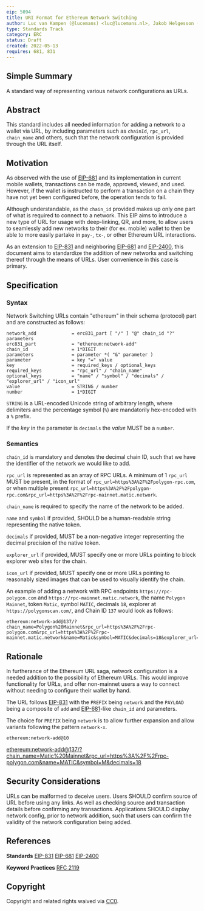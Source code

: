 ```yaml
---
eip: 5094
title: URI Format for Ethereum Network Switching
author: Luc van Kampen (@lucemans) <luc@lucemans.nl>, Jakob Helgesson (@svemat01) <jakob.helgesson@gmail.com>, Joshua Hendrix (@hendrixJoshua) <thejoshuahendrix@gmail.com>
type: Standards Track
category: ERC
status: Draft
created: 2022-05-13
requires: 681, 831
---
```


## Simple Summary

A standard way of representing various network configurations as URLs.

## Abstract

This standard includes all needed information for adding a network to a wallet via URL, by including parameters such as `chainId`, `rpc_url`, `chain_name` and others, such that the network configuration is provided through the URL itself.

## Motivation

As observed with the use of [EIP-681](./eip-681.md) and its implementation in current mobile wallets, transactions can be made, approved, viewed, and used. However, if the wallet is instructed to perform a transaction on a chain they have not yet been configured before, the operation tends to fail.

Although understandable, as the `chain_id` provided makes up only one part of what is required to connect to a network. This EIP aims to introduce a new type of URL for usage with deep-linking, QR, and more, to allow users to seamlessly add new networks to their (for ex. mobile) wallet to then be able to more easily partake in `pay-`, `tx-`, or other Ethereum URL interactions.

As an extension to [EIP-831](./eip-831.md) and neighboring [EIP-681](./eip-681.md) and [EIP-2400](./eip-2400.md), this document aims to standardize the addition of new networks and switching thereof through the means of URLs. User convenience in this case is primary.

## Specification

### Syntax

Network Switching URLs contain "ethereum" in their schema (protocol) part and are constructed as follows:

    network_add             = erc831_part [ "/" ] "@" chain_id "?" parameters
    erc831_part             = "ethereum:network-add" 
    chain_id                = 1*DIGIT
    parameters              = parameter *( "&" parameter )
    parameter               = key "=" value
    key                     = required_keys / optional_keys
    required_keys           = "rpc_url" / "chain_name"
    optional_keys           = "name" / "symbol" / "decimals" / "explorer_url" / "icon_url"
    value                   = STRING / number
    number                  = 1*DIGIT

`STRING` is a URL-encoded Unicode string of arbitrary length, where delimiters and the
percentage symbol (`%`) are mandatorily hex-encoded with a `%` prefix.

If the *key* in the parameter is `decimals` the *value* MUST be a `number`.

### Semantics

`chain_id` is mandatory and denotes the decimal chain ID, such that we have the identifier of the network we would like to add.

`rpc_url` is represented as an array of RPC URLs. A minimum of 1 `rpc_url` MUST be present, in the format of `rpc_url=https%3A%2F%2Fpolygon-rpc.com`, or when multiple present `rpc_url=https%3A%2F%2Fpolygon-rpc.com&rpc_url=https%3A%2F%2Frpc-mainnet.matic.network`.

`chain_name` is required to specify the name of the network to be added.

`name` and `symbol` if provided, SHOULD be a human-readable string representing the native token.

`decimals` if provided, MUST be a non-negative integer representing the decimal precision of the native token.

`explorer_url` if provided, MUST specify one or more URLs pointing to block explorer web sites for the chain.

`icon_url` if provided, MUST specify one or more URLs pointing to reasonably sized images that can be used to visually identify the chain.

An example of adding a network with RPC endpoints `https://rpc-polygon.com` and `https://rpc-mainnet.matic.network`, the name `Polygon Mainnet`, token `Matic`, symbol `MATIC`, decimals `18`, explorer at `https://polygonscan.com/`, and Chain ID `137` would look as follows:
```
ethereum:network-add@137/?chain_name=Polygon%20Mainnet&rpc_url=https%3A%2F%2Frpc-polygon.com&rpc_url=https%3A%2F%2Frpc-mainnet.matic.network&name=Matic&symbol=MATIC&decimals=18&explorer_url=https%3A%2F%2Fpolygonscan.com
```

## Rationale

In furtherance of the Ethereum URL saga, network configuration is a needed addition to the possibility of Ethereum URLs. This would improve functionality for URLs, and offer non-mainnet users a way to connect without needing to configure their wallet by hand.

The URL follows [EIP-831](./eip-831.md) with the `PREFIX` being `network` and the `PAYLOAD` being a composite of `add` and [EIP-681](./eip-681.md)-like `chain_id` and parameters.

The choice for `PREFIX` being `network` is to allow further expansion and allow variants following the pattern `network-x`.

```
ethereum:network-add@10
```

[ethereum:network-add@137/?chain_name=Matic%20Mainnet&rpc_url=https%3A%2F%2Frpc-polygon.com&name=MATIC&symbol=M&decimals=18]()

## Security Considerations

URLs can be malformed to deceive users. Users SHOULD confirm source of URL before using any links. As well as checking source and transaction details before confirming any transactions. Applications SHOULD display network config, prior to network addition, such that users can confirm the validity of the network configuration being added.

## References

**Standards**
[EIP-831](./eip-831.md)
[EIP-681](./eip-681.md)
[EIP-2400](./eip-2400.md)

**Keyword Practices**
[RFC 2119](https://datatracker.ietf.org/doc/html/rfc2119)

## Copyright

Copyright and related rights waived via [CC0](../LICENSE.md).
